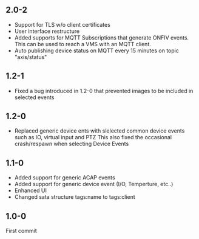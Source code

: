 ## 2.0-2
- Support for TLS w/o client certificates
- User interface restructure
- Added supports for MQTT Subscriptions that generate ONFIV events.  This can be used to reach a VMS with an MQTT client.
- Auto publishing device status on MQTT every 15 minutes on topic "axis/status"

## 1.2-1
- Fixed a bug introduced in 1.2-0 that prevented images to be included in selected events

## 1.2-0
- Replaced generic device ents with slelected common device events such as IO, virtual input and PTZ
  This also fixed the occasional crash/respawn when selecting Device Events

## 1.1-0
- Added support for generic ACAP events
- Added support for generic device event (I/O, Temperture, etc..)
- Enhanced UI
- Changed sata structure tags:name to tags:client

## 1.0-0
First commit
